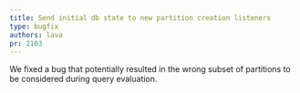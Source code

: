 ```yaml
---
title: Send initial db state to new partition creation listeners
type: bugfix
authors: lava
pr: 2103
---
```


We fixed a bug that potentially resulted in the wrong subset of partitions to be
considered during query evaluation.
